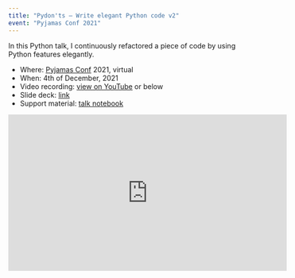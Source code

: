 ```yaml
---
title: "Pydon'ts – Write elegant Python code v2"
event: "Pyjamas Conf 2021"
---
```


In this Python talk, I continuously refactored a piece of code by using Python features elegantly.

 - Where: [Pyjamas Conf](https://pyjamas.live) 2021, virtual
 - When: 4th of December, 2021
 - Video recording: [view on YouTube](https://youtu.be/qUn3K_b_YVc) or below
 - Slide deck: [link](https://github.com/mathspp/talks/blob/main/20211204_pyjamas_pydonts_2/slide_deck.pdf)
 - Support material: [talk notebook](https://github.com/mathspp/talks/blob/main/20211204_pyjamas_pydonts_2/talk_notebook.ipynb)

<div style="text-align:center">
<iframe width="560" height="315" src="https://www.youtube.com/embed/qUn3K_b_YVc?start=2537" title="YouTube video player" frameborder="0" allow="accelerometer; autoplay; clipboard-write; encrypted-media; gyroscope; picture-in-picture; web-share" allowfullscreen></iframe>
</div>
